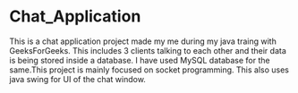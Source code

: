 # Chat_Application
This is a chat application project made my me during my java traing with GeeksForGeeks. This includes 3 clients talking to each other and their data is being stored inside a database. I have used MySQL database for the same.This project is mainly focused on socket programming. This also uses java swing for UI of the chat window.
